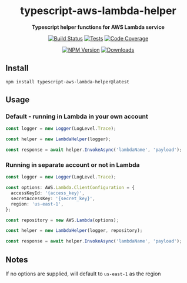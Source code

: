 <h1 align="center">typescript-aws-lambda-helper</h1>

<div align="center">
    
<b>Typescript helper functions for AWS Lambda service</b>
    
[![Build Status](https://dev.azure.com/kbrashears5/github/_apis/build/status/kbrashears5.typescript-aws-lambda-helper?branchName=master)](https://dev.azure.com/kbrashears5/github/_build/latest?definitionId=16&branchName=master)
[![Tests](https://img.shields.io/azure-devops/tests/kbrashears5/github/16)](https://img.shields.io/azure-devops/tests/kbrashears5/github/16)
[![Code Coverage](https://img.shields.io/azure-devops/coverage/kbrashears5/github/16)](https://img.shields.io/azure-devops/coverage/kbrashears5/github/16)

[![NPM Version](https://img.shields.io/npm/v/typescript-aws-lambda-helper)](https://img.shields.io/npm/v/typescript-aws-lambda-helper)
[![Downloads](https://img.shields.io/npm/dt/typescript-aws-lambda-helper)](https://img.shields.io/npm/dt/typescript-aws-lambda-helper)

</div>

## Install

```
npm install typescript-aws-lambda-helper@latest
```

## Usage

### Default - running in Lambda in your own account

```typescript
const logger = new Logger(LogLevel.Trace);

const helper = new LambdaHelper(logger);

const response = await helper.InvokeAsync('lambdaName', 'payload');
```

### Running in separate account or not in Lambda

```typescript
const logger = new Logger(LogLevel.Trace);

const options: AWS.Lambda.ClientConfiguration = {
  accessKeyId: '{access_key}',
  secretAccessKey: '{secret_key}',
  region: 'us-east-1',
};

const repository = new AWS.Lambda(options);

const helper = new LambdaHelper(logger, repository);

const response = await helper.InvokeAsync('lambdaName', 'payload');
```

## Notes

If no options are supplied, will default to `us-east-1` as the region
